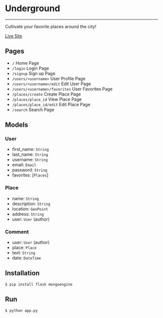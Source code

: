 # Underground
------
Cultivate your favorite places around the city!

[Live Site](http://undergroundapp.herokuapp.com)

## Pages
- `/` Home Page
- `/login` Login Page
- `/signup` Sign up Page
- `/users/<username>` User Profile Page
- `/users/<username>/edit` Edit User Page
- `/users/<username>/favorites` User Favorites Page
- `/places/create` Create Place Page
- `/places/place_id` View Place Page
- `/places/place_id/edit` Edit Place Page
- `/search` Search Page

## Models

### User
- first_name: `String`
- last_name: `String`
- username: `String`
- email: `Email`
- password: `String`
- favorites: [`Places`]

### Place
- name: `String`
- description: `String`
- location: `GeoPoint`
- address: `String`
- user: `User` (author)

### Comment
- user: `User` (author)
- place: `Place`
- text: `String`
- date: `DateTime`


## Installation
`$ pip install flask mongoengine`

## Run
`$ python app.py`
